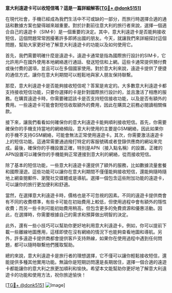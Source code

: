 **意大利遠遊卡可以收短信嗎？這是一篇詳細解答[[TG💪+ @donk5151](https://t.me/s/donk5151)]**

在現代社會，手機已經成為我們生活中不可或缺的一部分，而旅行時選擇合適的通話和數據方案也變得越來越重要。對於計劃前往意大利的旅行者來說，選擇一個適合自己的遠遊卡（SIM卡）是一個重要的決定。其中，意大利遠遊卡是否能夠接收短信，這個問題常常困擾著許多即將出國的朋友。今天，就讓我們來詳細探討這個問題，幫助大家更好地了解意大利遠遊卡的功能以及如何使用它。

首先，我們需要明確什麼是遠遊卡。遠遊卡通常是指為國際旅行設計的SIM卡，它允許用戶在國外使用本地網絡進行通話、發送短信和上網。這些卡通常提供預付費或後付費的選項，並且可以在多個國家使用。對於意大利來說，遠遊卡提供了便捷的通信方式，讓你在意大利期間可以輕鬆地與家人朋友保持聯繫。

那麼，意大利遠遊卡是否能夠接收短信呢？答案是肯定的。大多數意大利遠遊卡都支持接收短信功能，只要你選擇的卡是針對國際旅行設計的，並且激活了相應的服務。在購買遠遊卡時，你需要確認該卡是否支持短信接收功能，以及是否有額外的費用。一些遠遊卡可能會對短信收取額外的費用，因此在購買之前務必閱讀相關條款。

接下來，讓我們看看如何確保你的意大利遠遊卡能夠順利接收短信。首先，你需要確保你的手機支持當地的網絡頻段。意大利使用的主要是GSM網絡，因此如果你的手機不支持GSM網絡，可能會無法正常使用遠遊卡。其次，你需要激活遠遊卡上的短信功能。這通常需要通過撥打特定的客服號碼或者登錄供應商的網站來完成。最後，確保你的手機設置正確，特別是APN（接入點名稱）的設置。正確的APN設置可以確保你的手機能夠正常連接到意大利的網絡，從而接收短信。

除了基本的短信功能，一些意大利遠遊卡還提供了額外的服務，比如數據流量套餐和國際漫遊。這些功能可以讓你在意大利期間不僅僅能夠接收短信，還能夠隨時隨地上網查閱郵件、瀏覽社交媒體或是導航。選擇一個包含這些附加功能的遠遊卡，可以讓你的旅行更加便利和舒適。

當然，在選擇意大利遠遊卡時，價格也是不可忽視的因素。不同的遠遊卡提供商會有不同的收費標準，有些卡可能在初始費用上較低，但使用過程中會有額外的隱性收費；而另一些卡則可能初始費用稍高，但包含更多的免費資源和優惠活動。因此，在選擇時，你需要根據自己的需求和預算做出明智的決定。

此外，還有一些小技巧可以幫助你更好地利用意大利遠遊卡。例如，你可以提前下載一些離線地圖應用，這樣即使在沒有網絡的情況下也能夠查看地圖和導航。另外，許多遠遊卡提供商都會提供客戶支持熱線，如果你在使用過程中遇到任何問題，都可以隨時聯繫他們獲取幫助。

總的來說，意大利遠遊卡是旅行者的理想選擇，它不僅可以讓你輕鬆接收短信，還能提供多種其他實用功能。無論你是短期訪問還是長期居住，選擇一個合適的遠遊卡都能讓你的意大利之旅更加順利和愉快。希望本文能幫助你更好地了解意大利遠遊卡的功能和使用方法，祝你旅途愉快！

[[TG💪+ @donk5151](https://t.me/s/donk5151) ![Image](https://i.postimg.cc/rwNCRYN7/Snipaste-2025-04-30-17-27-05.png)]